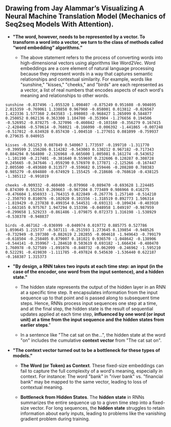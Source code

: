  Drawing from Jay Alammar’s **Visualizing A Neural Machine Translation Model (Mechanics of Seq2seq Models With Attention)**.
---

- **"**The word, however, needs to be represented by a vector. To transform a word into a vector, we turn to the class of methods called “word embedding” algorithms.**"**
    
    - The above statement refers to the process of converting words into high-dimensional        vectors using algorithms like Word2Vec. Word embeddings are a core element of natural language processing because they represent words in a way that captures semantic relationships and contextual similarity. For example, words like "sunshine," "kisses," "cheeks," and "birds" are each represented as a vector, a list of real numbers that encodes aspects of each word's meaning and relationships to other words.

```
sunshine -0.837496 -1.055320 1.098407 -0.875249 0.951608 -0.904695 2.015359 -0.769061 1.338858 0.967960 -0.858001 0.013812 -0.026567 1.422336 1.577360 2.043583 -1.098003 -0.968427 1.265099 0.584877 0.250852 0.062136 0.363300 1.104700 -0.353904 -1.276656 0.194506 -0.526952 -0.878275 -0.327096 -0.460842 -0.103160 -0.356279 0.167415 -2.428486 -0.570614 -0.768021 -0.166090 -0.006392 -1.441865 -0.007248 -0.517012 -0.634928 0.857430 -1.004510 -1.277651 0.081099 -0.759937 0.279635 0.040915

kisses -0.561253 0.087849 0.540067 1.773597 -0.199710 -1.311770 -0.399599 2.156286 0.114282 -0.543003 0.130212 0.967182 -0.717343 0.884294 0.564800 -2.326968 -0.665600 1.005081 0.161274 -0.543652 -1.101190 -0.217401 -0.381640 0.559697 0.232606 0.120287 0.308728 0.245665 -0.347646 -1.059290 0.576970 0.177871 -2.125266 -0.167447 2.005500 -0.493680 0.313577 -0.559682 0.159446 -0.208280 0.780383 0.985279 -0.694880 -0.674929 1.155425 -0.218686 -0.768610 -0.438125 -1.385112 -0.991019

cheeks -0.909332 -0.460400 -0.079960 -0.089470 -0.693628 1.224485 0.874309 0.552563 0.269663 -0.967204 0.773489 0.986966 0.416275 -0.476604 1.656933 -1.764315 0.822849 -0.267776 1.257140 -0.514210 -2.350793 0.810076 -0.102020 0.101556 -1.318519 0.892773 1.506314 -1.819429 -0.237838 0.499354 0.544531 -0.693131 -0.109434 -0.403910 -1.663165 0.975767 1.947294 0.153396 -0.048958 1.049197 -0.987959 -0.299658 1.529233 -0.861486 -1.079875 0.072373 1.316198 -1.538929 -0.538378 -0.948837

birds -0.467162 -0.036999 -0.040974 0.019772 0.885775 0.527786 1.059645 1.215737 -0.587111 -0.251593 1.273645 0.139854 -0.948526 -0.732949 -0.197380 -0.882619 2.282855 -0.004618 -1.949643 -0.799179 -0.618504 -0.258405 0.879007 0.181021 0.936570 -1.048642 -0.138906 -0.544141 -0.359967 -1.284610 0.503619 0.693182 -1.666434 -0.480470 1.760978 -0.527589 -1.091076 -0.840732 -0.062099 -0.246962 -1.595210 0.522291 -0.419830 -1.111785 -0.497824 0.545630 -1.536440 0.622187 -0.168387 1.315373
```

- **"**By design, a RNN takes two inputs at each time step: an input (in the case of the encoder, one word from the input sentence), and a hidden state.**"** 

    - The hidden state represents the output of the hidden layer in an RNN at a specific time step. It encapsulates information from the input sequence up to that point and is passed along to subsequent time steps. Hence, RNNs process input sequences one step at a time, and at the final step, the hidden state is the result of sequential updates applied at each time step, **influenced by one word (or input unit) at a time from the input sequence and the hidden states from earlier steps**."

    - In a sentence like "The cat sat on the...", the hidden state at the word "on" includes the cumulative **context vector** from "The cat sat on".

- **"**The **context vector** turned out to be a bottleneck for these types of models.**"** 

    - **The Word (or Token) as Context**.
        These fixed-size embeddings can fail to capture the full complexity of a word's meaning, especially in context. For instance: The word "bank" in "river bank" vs. "financial bank" may be mapped to the same vector, leading to loss of contextual meaning.

    - **Bottleneck from Hidden States**.
        The **hidden state** in RNNs summarizes the entire sequence up to a given time step into a fixed-size vector. For long sequences, the **hidden state** struggles to retain information about early inputs, leading to problems like the vanishing gradient problem during training.

      

